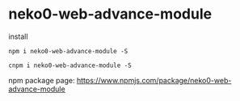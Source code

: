 # neko0-web-advance-module

install

`npm i neko0-web-advance-module -S`

`cnpm i neko0-web-advance-module -S`

npm package page: https://www.npmjs.com/package/neko0-web-advance-module